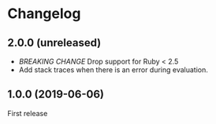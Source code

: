 # Changelog

## 2.0.0 (unreleased)

-  *BREAKING CHANGE* Drop support for Ruby < 2.5
-  Add stack traces when there is an error during evaluation.

## 1.0.0 (2019-06-06)

First release
